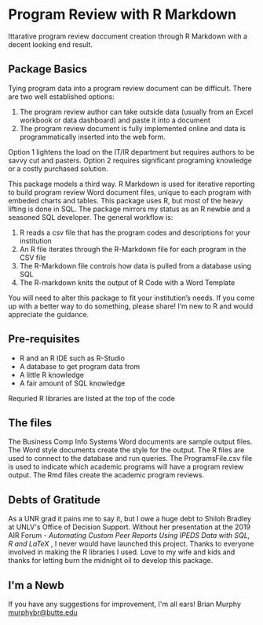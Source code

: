 # Program Review with R Markdown

Ittarative program review doccument creation through R Markdown with a decent looking end result.

## Package Basics

Tying program data into a program review document can be difficult.  There are two well established options: 
1) The program review author can take outside data (usually from an Excel workbook or data dashboard) and paste it into a document 
2) The program review document is fully implemented online and data is programmatically inserted into the web form.  

Option 1 lightens the load on the IT/IR department but requires authors to be savvy cut and pasters.  Option 2 requires significant programing knowledge or a costly purchased solution.

This package models a third way.  R Markdown is used for iterative reporting to build program review Word document files, unique to each program with embeded charts and tables.  This package uses R, but most of the heavy lifting is done in SQL.  The package mirrors my status as an R newbie and a seasoned SQL developer.  The general workflow is:

<ol>
  <li> R reads a csv file that has the program codes and descriptions for your institution
  <li> An R file iterates through the R-Markdown file for each program in the CSV file
  <li> The R-Markdown file controls how data is pulled from a database using SQL
  <li> The R-markdown knits the output of R Code with a Word Template
 </ol>

You will need to alter this package to fit your institution’s needs. If you come up with a better way to do something, please share!  I’m new to R and would appreciate the guidance. 

## Pre-requisites
<ul>
  <li>R and an R IDE such as R-Studio</li>
  <li>A database to get program data from</li>
  <li>A little R knowledge</li>
  <li>A fair amount of SQL knowledge</li>
 </ul>

Requried R libraries are listed at the top of the code

## The files
The Business Comp Info Systems Word documents are sample output files.
The Word style documents create the style for the output.
The R files are used to connect to the database and run queries.
The ProgramsFile.csv file is used to indicate which academic programs will have a program review output.
The Rmd files create the academic program reviews.

## Debts of Gratitude
As a UNR grad it pains me to say it, but I owe a huge debt to Shiloh Bradley at UNLV's Office of Decision Support.  Without her presentation at the 2019 AIR Forum - <i> Automating Custom Peer Reports Using IPEDS Data with SQL, R and LaTeX </i>, I never would have launched this project.
Thanks to everyone involved in making the R libraries I used. 
Love to my wife and kids and thanks for letting burn the midnight oil to develop this package.

## I'm a Newb
If you have any suggestions for improvement, I'm all ears!
Brian Murphy
murphybr@butte.edu
